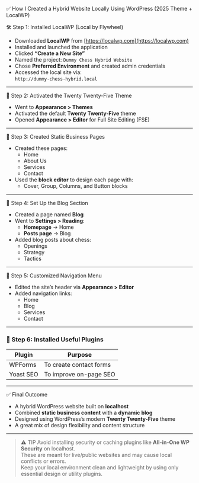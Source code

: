 ✅ How I Created a Hybrid Website Locally Using WordPress (2025 Theme + LocalWP)

 🛠️ Step 1: Installed LocalWP (Local by Flywheel)

- Downloaded **LocalWP** from [https://localwp.com](https://localwp.com)  
- Installed and launched the application  
- Clicked **“Create a New Site”**  
- Named the project: `Dummy Chess Hybrid Website`  
- Chose **Preferred Environment** and created admin credentials  
- Accessed the local site via:  
  `http://dummy-chess-hybrid.local`

---

 🎨 Step 2: Activated the Twenty Twenty-Five Theme

- Went to **Appearance > Themes**  
- Activated the default **Twenty Twenty-Five** theme  
- Opened **Appearance > Editor** for Full Site Editing (FSE)

---

 📄 Step 3: Created Static Business Pages

- Created these pages:
  - Home  
  - About Us  
  - Services  
  - Contact  
- Used the **block editor** to design each page with:
  - Cover, Group, Columns, and Button blocks

---

 📰 Step 4: Set Up the Blog Section

- Created a page named **Blog**  
- Went to **Settings > Reading**:
  - **Homepage** → Home  
  - **Posts page** → Blog  
- Added blog posts about chess:
  - Openings  
  - Strategy  
  - Tactics

---

 🧭 Step 5: Customized Navigation Menu

- Edited the site’s header via **Appearance > Editor**  
- Added navigation links:
  - Home  
  - Blog  
  - Services  
  - Contact  

---

### 🔌 Step 6: Installed Useful Plugins

| Plugin         | Purpose                            |
|----------------|------------------------------------|
| WPForms        | To create contact forms            |
| Yoast SEO      | To improve on-page SEO             |

---

 ✅ Final Outcome

- A hybrid WordPress website built on **localhost**
- Combined **static business content** with a **dynamic blog**
- Designed using WordPress’s modern **Twenty Twenty-Five** theme
- A great mix of design flexibility and content structure

---

> ⚠️ TIP
> Avoid installing security or caching plugins like **All-in-One WP Security** on localhost.  
> These are meant for live/public websites and may cause local conflicts or errors.  
> Keep your local environment clean and lightweight by using only essential design or utility plugins.
